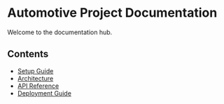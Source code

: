 # Automotive Project Documentation

Welcome to the documentation hub.

## Contents
- [Setup Guide](../README.md)
- [Architecture](architecture.md)
- [API Reference](api.md)
- [Deployment Guide](deployment.md) 